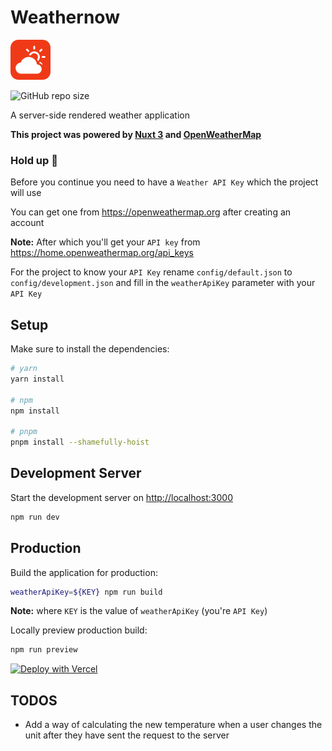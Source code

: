# Weathernow

<img src="public/favicon.svg" width="64" />

![GitHub repo size](https://img.shields.io/github/repo-size/OyewoleOyedeji/weathernow?color=f03a17&label=Project%20size&style=for-the-badge)

A server-side rendered weather application

**This project was powered by [Nuxt 3](https://v3.nuxtjs.org/) and [OpenWeatherMap](https://openweathermap.org)**

### **Hold up 🛑**

Before you continue you need to have a `Weather API Key` which the project will use

You can get one from <https://openweathermap.org> after creating an account

**Note:** After which you'll get your `API key` from <https://home.openweathermap.org/api_keys>

For the project to know your `API Key` rename `config/default.json` to `config/development.json` and fill in the `weatherApiKey` parameter with your `API Key`

## Setup

Make sure to install the dependencies:

```bash
# yarn
yarn install

# npm
npm install

# pnpm
pnpm install --shamefully-hoist
```

## Development Server

Start the development server on <http://localhost:3000>

```bash
npm run dev
```

## Production

Build the application for production:

```bash
weatherApiKey=${KEY} npm run build
```

**Note:** where `KEY` is the value of `weatherApiKey` (you're `API Key`)

Locally preview production build:

```bash
npm run preview
```

[![Deploy with Vercel](https://vercel.com/button)](https://vercel.com/new/clone?repository-url=github.com%2FOyewoleOyedeji%2Fweathernow&env=weatherApiKey&envDescription=API%20Keys%20needed%20for%20request%20to%20weather%20API&envLink=https%3A%2F%2Fhome.openweathermap.org%2Fapi_keys)

## TODOS

- Add a way of calculating the new temperature when a user changes the unit after they have sent the request to the server
